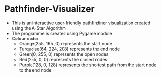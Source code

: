 # Pathfinder-Visualizer
* This is an interactive user-friendly pathfindiner visualization created using the A-Star Algorithm
* The programme is created using Pygame module
* Colour code:
   * Orange(255, 165 ,0) represents the start node
   * Turquoise(64, 224, 208) represents the end node
   * Green(0, 255, 0) represents the open nodes
   * Red(255, 0, 0) represents the closed nodes
   * Purple(128, 0, 128) represents the shortest path from the start node to the end node
